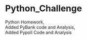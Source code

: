 # Python_Challenge
Python Homework,   
Added PyBank code and Analysis,  
Added Pypoll Code and Analysis  
